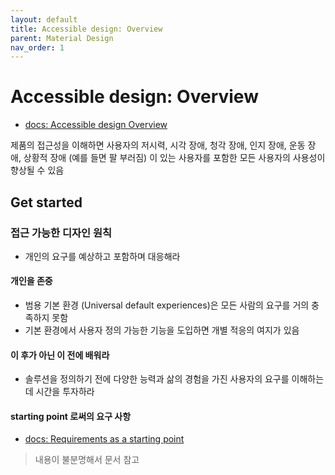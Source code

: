 ```yaml
---
layout: default
title: Accessible design: Overview
parent: Material Design
nav_order: 1
---
```


# Accessible design: Overview

- [docs: Accessible design Overview](https://m3.material.io/foundations/accessible-design/overview)

제품의 접근성을 이해하면 사용자의 저시력, 시각 장애, 청각 장애, 인지 장애, 운동 장애, 상황적 장애 (예를 들면 팔 부러짐)
이 있는 사용자를 포함한 모든 사용자의 사용성이 향상될 수 있음

## Get started

### 접근 가능한 디자인 원칙

- 개인의 요구를 예상하고 포함하며 대응해라

#### 개인을 존중

- 범용 기본 환경 (Universal default experiences)은 모든 사람의 요구를 거의 충족하지 못함
- 기본 환경에서 사용자 정의 가능한 기능을 도입하면 개별 적응의 여지가 있음

#### 이 후가 아닌 이 전에 배워라

- 솔루션을 정의하기 전에 다양한 능력과 삶의 경험을 가진 사용자의 요구를 이해하는데 시간을 투자하라


#### starting point 로써의 요구 사항

- [docs: Requirements as a starting point](https://m3.material.io/foundations/accessible-design/overview#f820c3b1-5cda-48ae-8967-37568cb15518)

> 내용이 불분명해서 문서 참고
